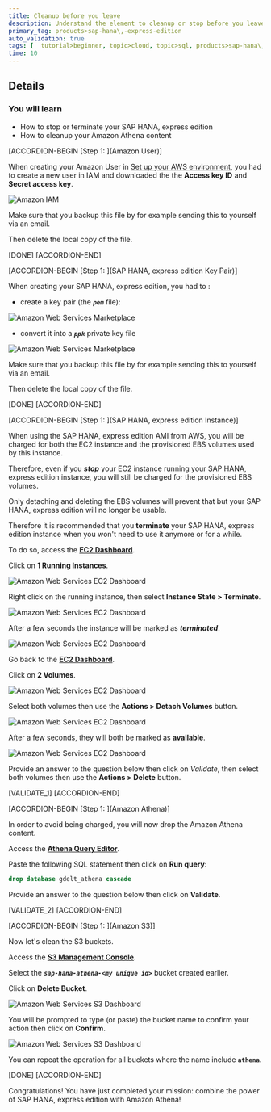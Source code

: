 ```yaml
---
title: Cleanup before you leave
description: Understand the element to cleanup or stop before you leave or pause
primary_tag: products>sap-hana\,-express-edition
auto_validation: true
tags: [  tutorial>beginner, topic>cloud, topic>sql, products>sap-hana\,-express-edition ]
time: 10
---
```


## Details
### You will learn  
  - How to stop or terminate your SAP HANA, express edition
  - How to cleanup your Amazon Athena content

[ACCORDION-BEGIN [Step 1: ](Amazon User)]

When creating your Amazon User in [Set up your AWS environment](https://developers.sap.com/tutorials/hxe-aws-athena-01.html), you had to create a new user in IAM and downloaded the the **Access key ID** and **Secret access key**.

![Amazon IAM](01.png)

Make sure that you backup this file by for example sending this to yourself via an email.

Then delete the local copy of the file.

[DONE]
[ACCORDION-END]

[ACCORDION-BEGIN [Step 1: ](SAP HANA, express edition Key Pair)]

When creating your SAP HANA, express edition, you had to :

- create a key pair (the ***`pem`*** file):

![Amazon Web Services Marketplace](02.png)

 - convert it into a ***`ppk`*** private key file

![Amazon Web Services Marketplace](03.png)

Make sure that you backup this file by for example sending this to yourself via an email.

Then delete the local copy of the file.

[DONE]
[ACCORDION-END]

[ACCORDION-BEGIN [Step 1: ](SAP HANA, express edition Instance)]

When using the SAP HANA, express edition AMI from AWS, you will be charged for both the EC2 instance and the provisioned EBS volumes used by this instance.

Therefore, even if you ***stop*** your EC2 instance running your SAP HANA, express edition instance, you will still be charged for the provisioned EBS volumes.

Only detaching and deleting the EBS volumes will prevent that but your SAP HANA, express edition will no longer be usable.

Therefore it is recommended that you **terminate** your SAP HANA, express edition instance when you won't need to use it anymore or for a while.

To do so, access the **<a href="https://console.aws.amazon.com/ec2" target="&#95;blank">EC2 Dashboard</a>**.

Click on **1 Running Instances**.

![Amazon Web Services EC2 Dashboard](04.png)

Right click on the running instance, then select **Instance State > Terminate**.

![Amazon Web Services EC2 Dashboard](05.png)

After a few seconds the instance will be marked as ***terminated***.

![Amazon Web Services EC2 Dashboard](06.png)

Go back to the **<a href="https://console.aws.amazon.com/ec2" target="&#95;blank">EC2 Dashboard</a>**.

Click on **2 Volumes**.

![Amazon Web Services EC2 Dashboard](07.png)

Select both volumes then use the **Actions > Detach Volumes** button.

![Amazon Web Services EC2 Dashboard](08.png)

After a few seconds, they will both be marked as **available**.

![Amazon Web Services EC2 Dashboard](09.png)

Provide an answer to the question below then click on *Validate*, then select both volumes then use the **Actions > Delete** button.

[VALIDATE_1]
[ACCORDION-END]

[ACCORDION-BEGIN [Step 1: ](Amazon Athena)]

In order to avoid being charged, you will now drop the Amazon Athena content.

Access the **<a href="https://console.aws.amazon.com/athena" target="&#95;blank">Athena Query Editor</a>**.

Paste the following SQL statement then click on **Run query**:

```sql
drop database gdelt_athena cascade
```

Provide an answer to the question below then click on **Validate**.

[VALIDATE_2]
[ACCORDION-END]

[ACCORDION-BEGIN [Step 1: ](Amazon S3)]

Now let's clean the S3 buckets.

Access the **<a href="https://s3.console.aws.amazon.com/s3/home" target="&#95;blank">S3 Management Console</a>**.

Select the ***`sap-hana-athena-<my unique id>`*** bucket created earlier.

Click on **Delete Bucket**.

![Amazon Web Services S3 Dashboard](10.png)

You will be prompted to type (or paste) the bucket name to confirm your action then click on **Confirm**.

![Amazon Web Services S3 Dashboard](10.png)

You can repeat the operation for all buckets where the name include **`athena`**.

[DONE]
[ACCORDION-END]

Congratulations! You have just completed your mission: combine the power of SAP HANA, express edition with Amazon Athena!
